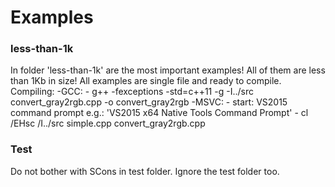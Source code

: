 # Examples

### less-than-1k
In folder 'less-than-1k' are the most important examples!
All of them are less than 1Kb in size!
All examples are single file and ready to compile.
Compiling:
  -GCC: 
    - g++ -fexceptions -std=c++11 -g -I../src convert_gray2rgb.cpp -o convert_gray2rgb
  -MSVC:
    - start: VS2015 command prompt e.g.: 'VS2015 x64 Native Tools Command Prompt'
    - cl /EHsc /I../src simple.cpp convert_gray2rgb.cpp

### Test
Do not bother with SCons in test folder.
Ignore the test folder too.
